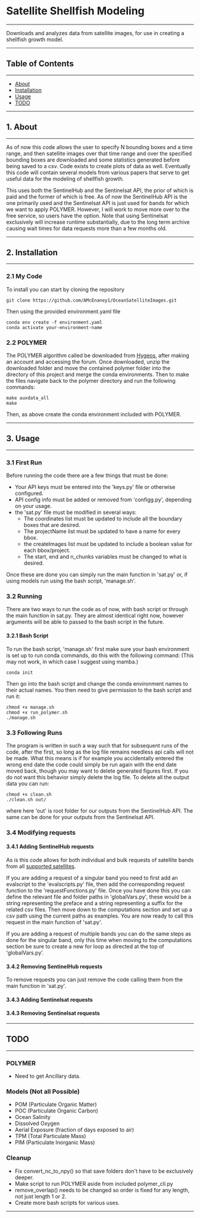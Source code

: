 # Satellite Shellfish Modeling

---

Downloads and analyzes data from satellite images, for use in creating a 
shellfish growth model.

---

## Table of Contents

---

- [About](#about)
- [Installation](#installation)
- [Usage](#usage)
- [TODO](#todo)

---

## 1. About

---

As of now this code allows the user to specify N bounding boxes and a time 
range, and then satellite images over that time range and over the specified 
bounding boxes are downloaded and some statistics generated before being 
saved to a csv. Code exists to create plots of data as well. Eventually this 
code will contain several models from various papers that serve to get 
useful data for the modeling of shellfish growth.

This uses both the SentinelHub and the Sentinelsat API, the prior of which
is paid and the former of which is free. As of now the SentinelHub API is
the one primarily used and the Sentinelsat API is just used for bands for
which we want to apply POLYMER. However, I will work to move more over to
the free service, so users have the option. Note that using Sentinelsat
exclusively will increase runtime substantially, due to the long term 
archive causing wait times for data requests more than a few months old.

---

## 2. Installation

---

### 2.1 My Code

To install you can start by cloning the repository

```shell
git clone https://github.com/AMcEnaney1/OceanSatelliteImages.git
```

Then using the provided environment.yaml file

```shell
conda env create -f environment.yaml
conda activate your-environment-name
```

### 2.2 POLYMER

The POLYMER algorithm called be downloaded from 
[Hygeos](https://www.hygeos.com/polymer), after making an account and 
accessing the forum. Once downloaded, unzip the downloaded folder and move
the contained polymer folder into the directory of this project and merge
the conda environments. Then to make the files navigate back to the polymer
directory and run the following commands:

```shell
make auxdata_all
make
```

Then, as above create the conda environment included with POLYMER.

---

## 3. Usage

---

### 3.1 First Run

Before running the code there are a few things that must be done:
* Your API keys must be entered into the 'keys.py' file or otherwise 
configured.
* API config info must be added or removed from 'configg.py', depending on
your usage.
* the 'sat.py' file must be modified in several ways:
  * The coordinates list must be updated to include all the boundary boxes that
  are desired.
  * The projectName list must be updated to have a name for every bbox.
  * the createImages list must be updated to include a boolean value for each
  bbox/project.
  * The start, end and n_chunks variables must be changed to what is desired.

Once these are done you can simply run the main function in 'sat.py' or,
if using models run using the bash script, 'manage.sh'.

### 3.2 Running

There are two ways to run the code as of now, with bash script or through
the main function in sat.py. They are almost identical right now, however 
arguments will be able to passed to the bash script in the future.

#### 3.2.1 Bash Script

To run the bash script, 'manage.sh' first make sure your bash environment
is set up to run conda commands, do this with the following command: (This
may not work, in which case I suggest using mamba.)

```shell
conda init
```

Then go into the bash script and change the conda environment names to 
their actual names. You then need to give permission to the bash script
and run it:

```shell
chmod +x manage.sh
chmod +x run_polymer.sh
./manage.sh
```

### 3.3 Following Runs

The program is written in such a way such that for subsequent runs of
the code, after the first, so long as the log file remains needless
api calls will not be made. What this means is if for example you 
accidentally entered the wrong end date the code could simply be run
again with the end date moved back, though you may want to delete 
generated figures first. If you do not want this behavior simply
delete the log file. To delete all the output data you can run:
```shell
chmod +x clean.sh
./clean.sh out/
```
where here 'out' is root folder for our outputs from the SentinelHub API.
The same can be done for your outputs from the Sentinelsat API.

### 3.4 Modifying requests

#### 3.4.1 Adding SentinelHub requests

As is this code allows for both individual and bulk requests of satellite
bands from all [supported satellites](https://docs.sentinel-hub.com/api/latest/data/).

If you are adding a request of a singular band you need to first add an
evalscript to the 'evalscripts.py' file, then add the corresponding
request function to the 'requestFunctions.py' file. Once you have done
this you can define the relevant file and folder paths in 'globalVars.py',
these would be a string representing the preface and a string representing
a suffix for the related csv files. Then move down to the computations
section and set up a csv path using the current paths as examples. You
are now ready to call this request in the main function of 'sat.py'.

If you are adding a request of multiple bands you can do the same steps
as done for the singular band, only this time when moving to the computations
section be sure to create a new for loop as directed at the top of 
'globalVars.py'.

#### 3.4.2 Removing SentinelHub requests

To remove requests you can just remove the code calling them from
the main function in 'sat.py'.

#### 3.4.3 Adding Sentinelsat requests

#### 3.4.3 Removing Sentinelsat requests

---

## TODO

---

### POLYMER

* Need to get Ancillary data.

### Models (Not all Possible)

* POM (Particulate Organic Matter)
* POC (Particulate Organic Carbon)
* Ocean Salinity
* Dissolved Oxygen
* Aerial Exposure (fraction of days exposed to air)
* TPM (Total Particulate Mass)
* PIM (Particulate Inorganic Mass)

### Cleanup

* Fix convert_nc_to_npy() so that save folders don't have to be exclusively deeper.
* Make script to run POLYMER aside from included polymer_cli.py
* remove_overlap() needs to be changed so order is fixed for any length,
not just length 1 or 2.
* Create more bash scripts for various uses.

---
